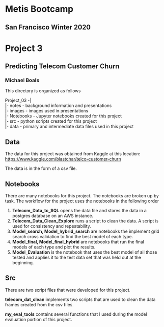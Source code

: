 # Metis Bootcamp
## San Francisco Winter 2020
# Project 3
## Predicting Telecom Customer Churn
### Michael Boals

This directory is organized as follows

Project_03  -|<br>
             |- notes - background information and presentations<br>
             |- images - images used in presentations<br>
             |- Notebooks - Jupyter notebooks created for this project<br>
             |- src - python scripts created for this project<br>
             |- data - primary and intermediate data files used in this project<br>

## Data
The data for this project was obtained from Kaggle at this location:
https://www.kaggle.com/blastchar/telco-customer-churn

The data is in the form of a csv file.

## Notebooks
There are many notebooks for this project.  The notebooks are broken up by task.  The workflow for the project uses the notebooks in the following order

1. **Telecom_Data_to_SQL** opens the data file and stores the data in a postgres database on an AWS instance.
2. **Telecom_Data_Clean_Explore** runs a script to clean the data.  A script is used for consistency and repeatability.
3. **Model_search, Model_hybrid_search** are notebooks the implement grid search cross validation to find the best model of each type.
4. **Model_final, Model_final_hybrid** are notebooks that run the final models of each type and plot the results.
5. **Model_Evaluation** is the notebook that uses the best model of all those tested and applies it to the test data set that was held out at the beginning.

## Src
There are two script files that were developed for this project.

**telecom_dat_clean** implements two scripts that are used to clean the data frames created from the csv files.

**my_eval_tools** contains several functions that I used during the model evaluation portion of this project.


